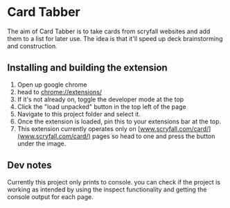 # Card Tabber

The aim of Card Tabber is to take cards from scryfall websites and add them to a list for later use. The idea is that it'll speed up deck brainstorming and construction.

## Installing and building the extension

1. Open up google chrome
2. head to [chrome://extensions/](chrome://extensions/)
3. If it's not already on, toggle the developer mode at the top
4. Click the "load unpacked" button in the top left of the page
5. Navigate to this project folder and select it.
6. Once the extension is loaded, pin this to your extensions bar at the top.
7. This extension currently operates only on [www.scryfall.com/card/](www.scryfall.com/card/) pages so head to one and press the button under the image.

## Dev notes

Currently this project only prints to console. you can check if the project is working as intended by using the inspect functionality and getting the console output for each page.



